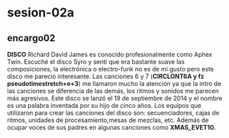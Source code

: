 # sesion-02a
## encargo02 

**DISCO**
Richard David James es conocido profesionalmente como Aphex Twin. 
Escuché el disco Syro y sentí que era bastante suave las composiciones, la electrónica o electro-funk no es de mi gusto pero este disco me pareció interesante.
Las canciones 6 y 7 (**CIRCLONT6A y fz pseudotimestretch+e+3**) me llamaron mucho la atención ya que la intro de las canciones se diferencia de las demás, los ritmos y sonidos me parecen más agresivos.
Este disco se lanzó el 19 de septiembre de 2014 y el nombre es una palabra inventada por su hijo de cinco años.
Los equipos que utilizaron para crear las canciones del disco son: secuenciadores, cajas de ritmos, unidades de procesamiento,mesas de mezclas, etc.
Además de ocupar voces de sus padres en algunas canciones como **XMAS_EVET10.**

